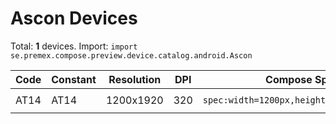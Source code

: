 # Ascon Devices

Total: **1** devices. Import: `import se.premex.compose.preview.device.catalog.android.Ascon`

| Code | Constant | Resolution | DPI | Compose Spec | Preview Usage |
|------|----------|------------|-----|-------------|---------------|
| AT14 | AT14 | 1200x1920 | 320 | `spec:width=1200px,height=1920px,dpi=320` | `@Preview(device = Ascon.AT14)` |

<!-- Generated automatically. Do not edit manually. -->
